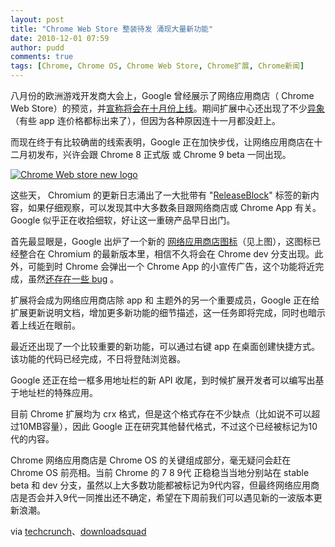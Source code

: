 ```yaml
---
layout: post
title: "Chrome Web Store 整装待发 涌现大量新功能"
date: 2010-12-01 07:59
author: pudd
comments: true
tags: [Chrome, Chrome OS, Chrome Web Store, Chrome扩展, Chrome新闻]
---
```

八月份的欧洲游戏开发商大会上，Google 曾经展示了网络应用商店（ Chrome Web Store）的预览，并[宣称将会在十月份上线](http://www.chromi.org/archives/6643)。期间扩展中心还出现了不少[异象](http://www.chromi.org/archives/7461)（有些 app 连价格都标出来了），但因为各种原因连十一月都没赶上。



而现在终于有比较确凿的线索表明，Google 正在加快步伐，让网络应用商店在十二月初发布，兴许会跟 Chrome 8 正式版 或 Chrome 9 beta 一同出现。


<a href="http://img.chromi.org/2010/12/cws.jpg">![](http://img.chromi.org/2010/12/cws.jpg "Chrome Web store new logo")</a>

这些天， Chromium 的更新日志涌出了一大批带有 "[ReleaseBlock](http://code.google.com/p/chromium/issues/list?q=label:ReleaseBlock-Stable)" 标签的新内容，如果仔细观察，可以发现其中大多数条目跟网络商店或 Chrome App 有关。Google 似乎正在收拾细软，好让这一重磅产品早日出门。

首先最显眼是，Google 出炉了一个新的 [网络应用商店图标](http://code.google.com/p/chromium/issues/detail?id=61019)（见上图），这图标已经整合在 Chromium 的最新版本里，相信不久将会在 Chrome dev 分支出现。此外，可能到时 Chrome 会弹出一个 Chrome App 的小宣传广告，这个功能将近完成，虽然[还存在一些 bug](http://code.google.com/p/chromium/issues/detail?id=64736&q=label:ReleaseBlock-Stable&colspec=ID%20Stars%20Pri%20Area%20Feature%20Type%20Status%20Summary%20Modified%20Owner%20Mstone%20OS) 。

扩展将会成为网络应用商店除 app 和 主题外的另一个重要成员，Google 正在给扩展更新说明文档，增加更多新功能的细节描述，这一任务即将完成，同时也暗示着上线近在眼前。

最近还出现了一个比较重要的新功能，可以通过右键 app 在桌面创建快捷方式。该功能的代码已经完成，不日将登陆浏览器。

Google 还正在给一框多用地址栏的新 API 收尾，到时候扩展开发者可以编写出基于地址栏的特殊应用。

目前 Chrome 扩展均为 crx 格式，但是这个格式存在不少缺点（比如说不可以超过10MB容量），因此 Google 正在研究其他替代格式，不过这个已经被标记为10代的内容。

Chrome 网络应用商店是 Chrome OS 的关键组成部分，毫无疑问会赶在 Chrome OS 前亮相。当前 Chrome 的 7 8 9代 正稳稳当当地分别站在 stable beta 和 dev 分支，虽然以上大多数功能都被标记为9代内容，但最终网络应用商店是否会并入9代一同推出还不确定，希望在下周前我们可以遇见新的一波版本更新浪潮。

via [techcrunch](http://techcrunch.com/2010/11/30/chrome-web-store-3/)、[downloadsquad](http://downloadsquad.switched.com/2010/11/30/new-web-store-icon-appears-in-google-chrome/)

